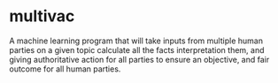 # multivac
A machine learning program that will take inputs from multiple human parties on a given topic calculate all the facts interpretation them, and giving authoritative action for all parties to ensure an objective, and fair outcome for all human parties.
